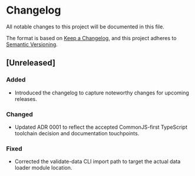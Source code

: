 # Changelog

All notable changes to this project will be documented in this file.

The format is based on [Keep a Changelog](https://keepachangelog.com/en/1.1.0/),
and this project adheres to [Semantic Versioning](https://semver.org/spec/v2.0.0.html).

## [Unreleased]

### Added

- Introduced the changelog to capture noteworthy changes for upcoming releases.

### Changed

- Updated ADR 0001 to reflect the accepted CommonJS-first TypeScript toolchain decision and documentation touchpoints.

### Fixed

- Corrected the validate-data CLI import path to target the actual data loader module location.
